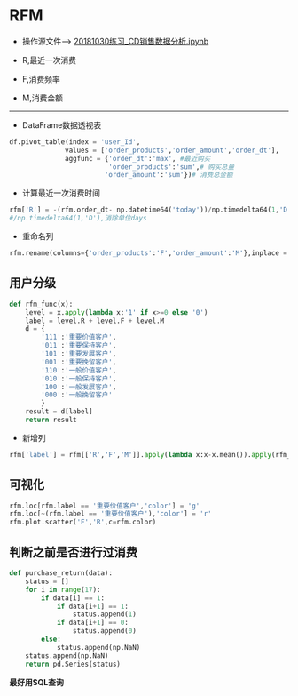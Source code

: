 # RFM
* 操作源文件--> [ 20181030练习_CD销售数据分析.ipynb](http://nbviewer.jupyter.org/github/LearningDay/python/blob/master/DataAnalysis/20181030%E7%BB%83%E4%B9%A0_CD%E9%94%80%E5%94%AE%E6%95%B0%E6%8D%AE%E5%88%86%E6%9E%90.ipynb)

* R,最近一次消费
* F,消费频率
* M,消费金额
***
* DataFrame数据透视表
```python
df.pivot_table(index = 'user_Id',
              values = ['order_products','order_amount','order_dt'],
              aggfunc = {'order_dt':'max', #最近购买
                         'order_products':'sum',# 购买总量
                        'order_amount':'sum'})# 消费总金额
```
* 计算最近一次消费时间
```python
rfm['R'] = -(rfm.order_dt- np.datetime64('today'))/np.timedelta64(1,'D')
#/np.timedelta64(1,'D'),消除单位days
```
  
  
* 重命名列
```python
rfm.rename(columns={'order_products':'F','order_amount':'M'},inplace = True)
```
## 用户分级
```python
def rfm_func(x):
    level = x.apply(lambda x:'1' if x>=0 else '0')
    label = level.R + level.F + level.M
    d = {
        '111':'重要价值客户',
        '011':'重要保持客户',
        '101':'重要发展客户',
        '001':'重要挽留客户',
        '110':'一般价值客户',
        '010':'一般保持客户',
        '100':'一般发展客户',
        '000':'一般挽留客户'
        }
    result = d[label]
    return result
```
* 新增列
```python
rfm['label'] = rfm[['R','F','M']].apply(lambda x:x-x.mean()).apply(rfm_func,axis=1)
```

## 可视化
```python
rfm.loc[rfm.label == '重要价值客户','color'] = 'g'
rfm.loc[~(rfm.label == '重要价值客户'),'color'] = 'r'
rfm.plot.scatter('F','R',c=rfm.color)
```

## 判断之前是否进行过消费
```python
def purchase_return(data):
    status = []
    for i in range(17):
        if data[i] == 1:
            if data[i+1] == 1:
                status.append(1)
            if data[i+1] == 0:
                status.append(0)
        else:
            status.append(np.NaN)
    status.append(np.NaN)       
    return pd.Series(status)
```
**最好用SQL查询**
